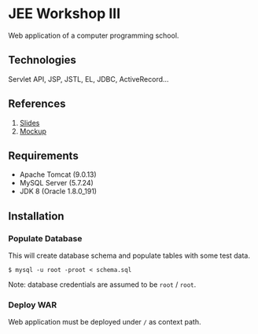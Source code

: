 # JEE Workshop III

Web application of a computer programming school.

## Technologies

Servlet API, JSP, JSTL, EL, JDBC, ActiveRecord...

## References

1. [Slides](https://materialy.coderslab.pl/build/JEE_Presentations/v3.1/M_03_S_03_Warsztaty_3?1544697634#/)
1. [Mockup](https://app.moqups.com/arek-cl/CLpMMElO6t/view/page/ad64222d5)

## Requirements

* Apache Tomcat (9.0.13)
* MySQL Server (5.7.24)
* JDK 8 (Oracle 1.8.0_191)

## Installation

### Populate Database

This will create database schema and populate tables with some test data.
```shell
$ mysql -u root -proot < schema.sql
```

Note: database credentials are assumed to be `root` / `root`.

### Deploy WAR

Web application must be deployed under `/` as context path.

